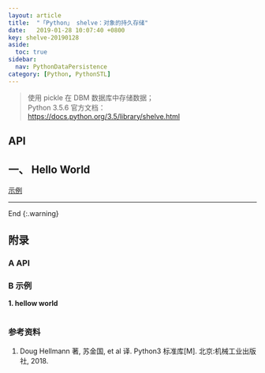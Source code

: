 ```yaml
---
layout: article
title:  "「Python」 shelve：对象的持久存储"
date:   2019-01-28 10:07:40 +0800
key: shelve-20190128
aside:
  toc: true
sidebar:
  nav: PythonDataPersistence
category: [Python, PythonSTL]
---
```


> 使用 pickle 在 DBM 数据库中存储数据；    
Python 3.5.6 官方文档：<https://docs.python.org/3.5/library/shelve.html>    

## API

## 一、 Hello World
[示例](#hellow_world)  



-------------------  
 End
{:.warning}  



## 附录
### A API


### B 示例
<span id="hellow_world">**1. hellow world**</span>  


```python

```

### 参考资料
1. Doug Hellmann 著, 苏金国, et al 译. Python3 标准库[M]. 北京:机械工业出版社, 2018.
